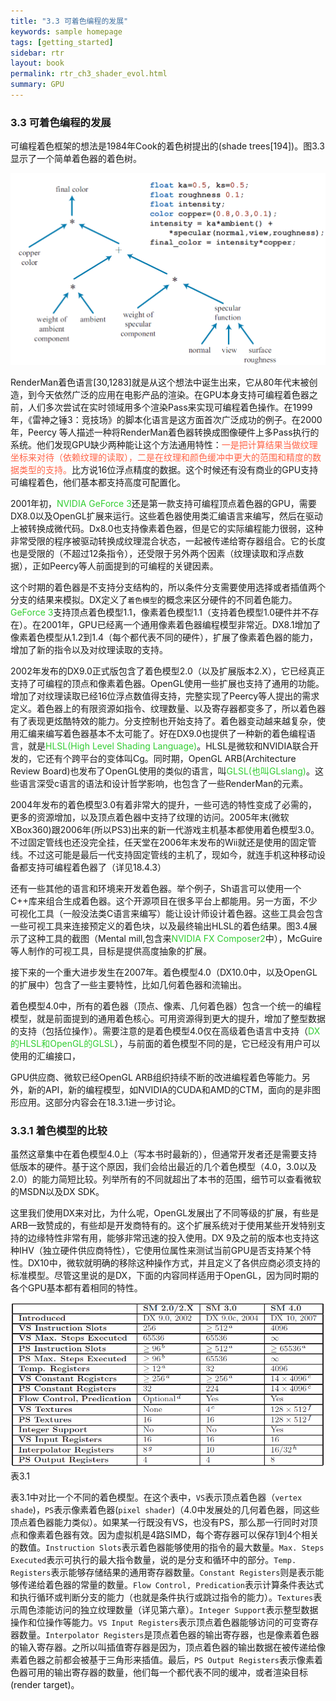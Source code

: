 ```yaml
---
title: "3.3 可着色编程的发展"
keywords: sample homepage
tags: [getting_started]
sidebar: rtr
layout: book
permalink: rtr_ch3_shader_evol.html
summary: GPU
---
```


### 3.3 可着色编程的发展
可编程着色框架的想法是1984年Cook的着色树提出的(shade trees[194])。图3.3显示了一个简单着色器的着色树。

![图](/images/RTR3.03.03.png)

RenderMan着色语言[30,1283]就是从这个想法中诞生出来，它从80年代末被创造，到今天依然广泛的应用在电影产品的渲染。在GPU本身支持可编程着色器之前，人们多次尝试在实时领域用多个渲染Pass来实现可编程着色操作。在1999年，《雷神之锤3：竞技场》的脚本化语言是这方面首次广泛成功的例子。在2000年，Peercy 等人描述一种将RenderMan着色器转换成图像硬件上多Pass执行的系统。他们发现GPU缺少两种能让这个方法通用特性：<font color="tomato">一是把计算结果当做纹理坐标来对待（依赖纹理的读取），二是在纹理和颜色缓冲中更大的范围和精度的数据类型的支持。</font>比方说16位浮点精度的数据。这个时候还有没有商业的GPU支持可编程着色，他们基本都支持高度可配置化。

2001年初，<font color="limegreen">NVIDIA GeForce 3</font>还是第一款支持可编程顶点着色器的GPU，需要DX8.0以及OpenGL扩展来运行。这些着色器使用类汇编语言来编写，然后在驱动上被转换成微代码。Dx8.0也支持像素着色器，但是它的实际编程能力很弱，这种非常受限的程序被驱动转换成纹理混合状态，一起被传递给寄存器组合。它的长度也是受限的（不超过12条指令），还受限于另外两个因素（纹理读取和浮点数据），正如Peercy等人前面提到的可编程的关键因素。

这个时期的着色器是不支持分支结构的，所以条件分支需要使用选择或者插值两个分支的结果来模拟。DX定义了`着色模型`的概念来区分硬件的不同着色能力。<font color="limegreen">GeForce 3</font>支持顶点着色模型1.1，像素着色模型1.1（支持着色模型1.0硬件并不存在）。在2001年，GPU已经离一个通用像素着色器编程模型非常近。DX8.1增加了像素着色模型从1.2到1.4（每个都代表不同的硬件），扩展了像素着色器的能力，增加了新的指令以及对纹理读取的支持。

2002年发布的DX9.0正式版包含了着色模型2.0（以及扩展版本2.X），它已经真正支持了可编程的顶点和像素着色器。OpenGL使用一些扩展也支持了通用的功能。增加了对纹理读取已经16位浮点数值得支持，完整实现了Peercy等人提出的需求定义。着色器上的有限资源如指令、纹理数量、以及寄存器都变多了，所以着色器有了表现更炫酷特效的能力。分支控制也开始支持了。着色器变动越来越复杂，使用汇编来编写着色器基本不太可能了。好在DX9.0也提供了一种新的着色编程语言，就是<font color="limegreen">HLSL(High Level Shading Language)</font>。HLSL是微软和NVIDIA联合开发的，它还有个跨平台的变体叫Cg。同时期，OpenGL ARB(Architecture Review Board)也发布了OpenGL使用的类似的语言，叫<font color="limegreen">GLSL(也叫GLslang)</font>。这些语言深受c语言的语法和设计哲学影响，也包含了一些RenderMan的元素。

2004年发布的着色模型3.0有着非常大的提升，一些可选的特性变成了必需的，更多的资源增加，以及顶点着色器中支持了纹理的访问。2005年末(微软XBox360)跟2006年(所以PS3)出来的新一代游戏主机基本都使用着色模型3.0。不过固定管线也还没完全挂，任天堂在2006年末发布的Wii就还是使用的固定管线。不过这可能是最后一代支持固定管线的主机了，现如今，就连手机这种移动设备都支持可编程着色器了（详见18.4.3）

还有一些其他的语言和环境来开发着色器。举个例子，Sh语言可以使用一个C++库来组合生成着色器。这个开源项目在很多平台上都能用。另一方面，不少可视化工具（一般没法类C语言来编写）能让设计师设计着色器。这些工具会包含一些可视工具来连接预定义的着色块，以及最终输出HLSL的着色结果。图3.4展示了这种工具的截图（Mental mill,包含来<font color="limegreen">NVIDIA FX Composer2</font>中），McGuire等人制作的可视工具，目标是提供高度抽象的扩展。

接下来的一个重大进步发生在2007年。着色模型4.0（DX10.0中，以及OpenGL的扩展中）包含了一些主要特性，比如几何着色器和流输出。

着色模型4.0中，所有的着色器（顶点、像素、几何着色器）包含一个统一的编程模型，就是前面提到的通用着色核心。可用资源得到更大的提升，增加了整型数据的支持（包括位操作）。需要注意的是着色模型4.0仅在高级着色语言中支持（<font color="limegreen">DX的HLSL和OpenGL的GLSL</font>），与前面的着色模型不同的是，它已经没有用户可以使用的汇编接口，

GPU供应商、微软已经OpenGL ARB组织持续不断的改进编程着色等能力。另外，新的API，新的编程模型，如NVIDIA的CUDA和AMD的CTM，面向的是非图形应用。这部分内容会在18.3.1进一步讨论。

### 3.3.1 着色模型的比较
虽然这章集中在着色模型4.0上（写本书时最新的），但通常开发者还是需要支持低版本的硬件。基于这个原因，我们会给出最近的几个着色模型（4.0，3.0以及2.0）的能力简短比较。列举所有的不同就超出了本书的范围，细节可以查看微软的MSDN以及DX SDK。

这里我们使用DX来对比，为什么呢，OpenGL发展出了不同等级的扩展，有些是ARB一致赞成的，有些却是开发商特有的。这个扩展系统对于使用某些开发特别支持的边缘特性非常有用，能够非常迅速的投入使用。DX
9及之前的版本也支持这种IHV（独立硬件供应商特性），它使用位属性来测试当前GPU是否支持某个特性。DX10中，微软就明确的移除这种操作方式，并且定义了各供应商必须支持的标准模型。尽管这里说的是DX，下面的内容同样适用于OpenGL，因为同时期的各个GPU基本都有着相同的特性。

![图](/images/RTR3.03.01t.png)
表3.1

表3.1中对比一个不同的着色模型。在这个表中，`VS`表示顶点着色器（`vertex shade`)，`PS`表示像素着色器(`pixel shader`)（4.0中发展处的几何着色器，同这些顶点着色器能力类似）。如果某一行既没有VS，也没有PS，那么那一行同时对顶点和像素着色器有效。因为虚拟机是4路SIMD，每个寄存器可以保存1到4个相关的数值。`Instruction Slots`表示着色器能够使用的指令的最大数量。`Max. Steps Executed`表示可执行的最大指令数量，说的是分支和循环中的部分。`Temp. Registers`表示能够存储结果的通用寄存器数量。`Constant Registers`则是表示能够传递给着色器的常量的数量。`Flow Control, Predication`表示计算条件表达式和执行循环或判断分支的能力（也就是条件执行或跳过指令的能力）。`Textures`表示周色漆能访问的独立纹理数量（详见第六章）。`Integer Support`表示整型数据操作和位操作等能力。`VS Input Registers`表示顶点着色器能够访问的可变寄存器数量。`Interpolator Registers`是顶点着色器的输出寄存器，也是像素着色器的输入寄存器。之所以叫插值寄存器是因为，顶点着色器的输出数据在被传递给像素着色器之前都会被基于三角形来插值。最后，`PS Output Registers`表示像素着色器可用的输出寄存器的数量，他们每一个都代表不同的缓冲，或者渲染目标(render target)。

